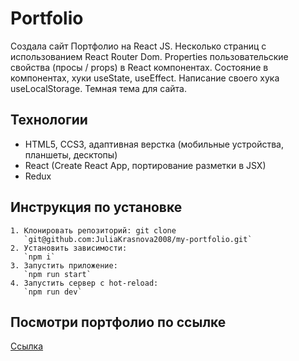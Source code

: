 # Portfolio

Создала сайт Портфолио на React JS. Несколько страниц с использованием React Router Dom. Properties пользовательские свойства (просы / props) в React компонентах. Состояние в компонентах, хуки useState, useEffect. Написание своего хука useLocalStorage. Темная тема для сайта.

## Технологии

- HTML5, CCS3, адаптивная верстка (мобильные устройства, планшеты, десктопы)
- React (Create React App, портирование разметки в JSX)
- Redux

## Инструкция по установке

```
1. Клонировать репозиторий: git clone
   `git@github.com:JuliaKrasnova2008/my-portfolio.git`
2. Установить зависимости:
   `npm i`
3. Запустить приложение:
   `npm run start`
4. Запустить сервер с hot-reload:
   `npm run dev`
```

## Посмотри портфолио по ссылке

[Ссылка](https://portfolio-4d232.web.app/)
